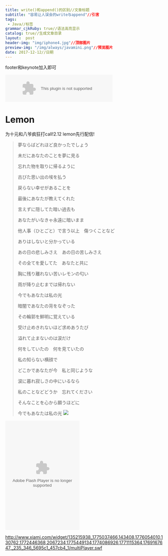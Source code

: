 ```yaml
---
title: write()和append()的区别//文章标题
subtitle: "容易让人误会的write与append"//引言
tags: 
 - Java//标签
grammar_cjkRuby: true//语法高亮显示
catalog: true//生成文章目录
layout:  post
header-img: "img/iphone4.jpg"//顶部图片
preview-img: "/img/always/javamini.png"//预览图片
date: 2017-12-12//日期
---
```

footer和keynote加入即可
<!-- 小红心 -->
<script src="/js/ribbon.min.js"></script>
<script type="text/javascript" src="/js/love.js"></script>

<embed src="//music.163.com/style/swf/widget.swf?sid=536622304&type=2&auto=1&width=320&height=66" width="340" height="86"  allowNetworking="all"> 

# Lemon

为十元和八爷疯狂打call!2.12 lemon先行配信!

>夢ならばどれほど良かったでしょう
>
>未だにあなたのことを夢に見る
>
>忘れた物を取りに帰るように
>
>古びた思い出の埃を払う
>
>戻らない幸せがあることを
>
>最後にあなたが教えてくれた
>
>言えずに隠してた暗い過去も
>
>あなたがいなきゃ永遠に暗いまま
>
>他人事（ひとごと）で言う以上　傷つくことなど
>
>ありはしないと分かっている
>
>あの日の悲しみさえ　あの日の苦しみさえ
>
>その全てを愛してた　あなたと共に
>
>胸に残り離れない苦いレモンの匂い
>
>雨が降り止むまでは帰れない
>
>今でもあなたは私の光
>
>暗闇であなたの背をなぞった
>
>その輪郭を鮮明に覚えている
>
>受け止めきれないほど求めあうたび
>
>溢れて止まないのは涙だけ
>
>何をしていたの　何を見ていたの
>
>私の知らない横顔で
>
>どこかであなたが今　私と同じような
>
>涙に暮れ寂しさの中にいるなら
>
>私のことなどどうか　忘れてください
>
>そんなことを心から願うほどに
>
>今でもあなたは私の光
>![](https://s1.ax1x.com/2018/02/10/9G1Ptx.jpg)

<embed src="http://www.xiami.com/widget/135215938_1775037466,143408,1776054010,130762,1772446368,2067234,1775449134,1774086926,1771115364,1769167647,_235_346_5695c1_457cb4_1/multiPlayer.swf" type="application/x-shockwave-flash" width="235" height="346" wmode="opaque"></embed>

http://www.xiami.com/widget/135215938_1775037466,143408,1776054010,130762,1772446368,2067234,1775449134,1774086926,1771115364,1769167647,_235_346_5695c1_457cb4_1/multiPlayer.swf

<script type="text/javascript" src="http://www.xiami.com/widget/player-multi?uid=135215938&sid=1775037466,143408,1776054010,130762,1772446368,2067234,1775449134,1774086926,1771115364,1769167647,&width=235&height=346&mainColor=5695c1&backColor=457cb4&autoplay=1&mode=js"></script>